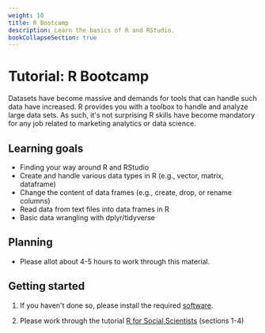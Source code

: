 ```yaml
---
weight: 10
title: R Bootcamp
description: Learn the basics of R and RStudio.
bookCollapseSection: true
---
```


# Tutorial: R Bootcamp

Datasets have become massive and demands for tools that can handle such data have increased. R provides you with a toolbox to handle and analyze large data sets. As such, it's not surprising R skills have become mandatory for any job  related to marketing analytics or data science.

## Learning goals

* Finding your way around R and RStudio
* Create and handle various data types in R (e.g., vector, matrix, dataframe)
* Change the content of data frames (e.g., create, drop, or rename columns)
* Read data from text files into data frames in R
* Basic data wrangling with dplyr/tidyverse
<!--Filter data in data frames (e.g., by index, logical expressions, missing records, etc.)
-->
<!--  * Apply basic programming concepts (if-else statements, for-loop, functions )
-->

## Planning

- Please allot about 4-5 hours to work through this material.

## Getting started

1. If you haven't done so, please install the required [software](../software-installation).

2. Please work through the tutorial [R for Social Scientists](https://datacarpentry.org/r-socialsci/) (sections 1-4)
<!--
2. Please complete the Datacamp course ["Introduction to R"](https://www.datacamp.com/courses/free-introduction-to-r). No access to premium content? See [here to obtain access](../../../docs/course/support/datacamp).
-->
